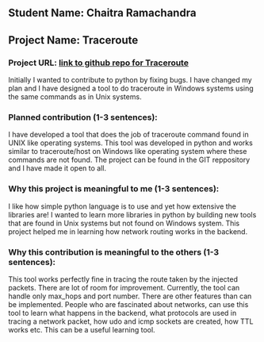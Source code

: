 ## Student Name: Chaitra Ramachandra
## Project Name: Traceroute
### Project URL: [link to github repo for Traceroute](https://github.com/ChaitraRp/traceroute)

Initially I wanted to contribute to python by fixing bugs. I have changed my plan and I have designed a tool to do  traceroute in Windows systems using the same commands as in Unix systems.

### Planned contribution (1-3 sentences):
I have developed a tool that does the job of traceroute command found in UNIX like operating systems. This tool was developed in python and works similar to traceroute/host on Windows like operating system where these commands are not found. The project can be found in the GIT reppository and I have made it open to all.

### Why this project is meaningful to me (1-3 sentences):
I like how simple python language is to use and yet how extensive the libraries are! I wanted to learn more libraries in python by building new tools that are found in Unix systems but not found on Windows system. This project helped me in learning how network routing works in the backend.

### Why this contribution is meaningful to the others (1-3 sentences):
This tool works perfectly fine in tracing the route taken by the injected packets. There are lot of room for improvement. Currently, the tool can handle only max_hops and port number. There are other features than can be implemented. People who are fascinated about networks, can use this tool to learn what happens in the backend, what protocols are used in tracing a network packet, how udo and icmp sockets are created, how TTL works etc. This can be a useful learning tool.
